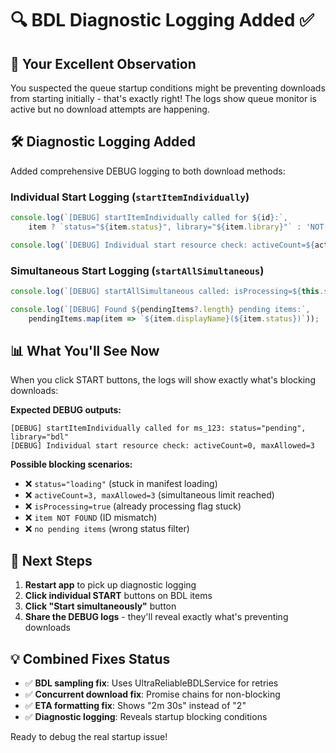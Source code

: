 # 🔍 BDL Diagnostic Logging Added ✅

## 🎯 **Your Excellent Observation**
You suspected the queue startup conditions might be preventing downloads from starting initially - that's exactly right! The logs show queue monitor is active but no download attempts are happening.

## 🛠️ **Diagnostic Logging Added**
Added comprehensive DEBUG logging to both download methods:

### **Individual Start Logging** (`startItemIndividually`)
```typescript
console.log(`[DEBUG] startItemIndividually called for ${id}:`, 
    item ? `status="${item.status}", library="${item.library}"` : 'NOT FOUND');

console.log(`[DEBUG] Individual start resource check: activeCount=${activeCount}, maxAllowed=${maxAllowed}`);
```

### **Simultaneous Start Logging** (`startAllSimultaneous`)  
```typescript
console.log(`[DEBUG] startAllSimultaneous called: isProcessing=${this.state.isProcessing}`);

console.log(`[DEBUG] Found ${pendingItems?.length} pending items:`, 
    pendingItems.map(item => `${item.displayName}(${item.status})`));
```

## 📊 **What You'll See Now**
When you click START buttons, the logs will show exactly what's blocking downloads:

**Expected DEBUG outputs:**
```
[DEBUG] startItemIndividually called for ms_123: status="pending", library="bdl"
[DEBUG] Individual start resource check: activeCount=0, maxAllowed=3
```

**Possible blocking scenarios:**
- ❌ `status="loading"` (stuck in manifest loading)
- ❌ `activeCount=3, maxAllowed=3` (simultaneous limit reached)
- ❌ `isProcessing=true` (already processing flag stuck)
- ❌ `item NOT FOUND` (ID mismatch)
- ❌ `no pending items` (wrong status filter)

## 🎯 **Next Steps**
1. **Restart app** to pick up diagnostic logging
2. **Click individual START** buttons on BDL items
3. **Click "Start simultaneously"** button
4. **Share the DEBUG logs** - they'll reveal exactly what's preventing downloads

## 💡 **Combined Fixes Status**
- ✅ **BDL sampling fix**: Uses UltraReliableBDLService for retries
- ✅ **Concurrent download fix**: Promise chains for non-blocking
- ✅ **ETA formatting fix**: Shows "2m 30s" instead of "2"
- ✅ **Diagnostic logging**: Reveals startup blocking conditions

Ready to debug the real startup issue!